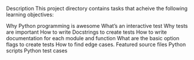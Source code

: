 Description
This project directory contains tasks that acheive the following learning objectives:

Why Python programming is awesome
What’s an interactive test
Why tests are important
How to write Docstrings to create tests
How to write documentation for each module and function
What are the basic option flags to create tests
How to find edge cases.
Featured source files
Python scripts
Python test cases
